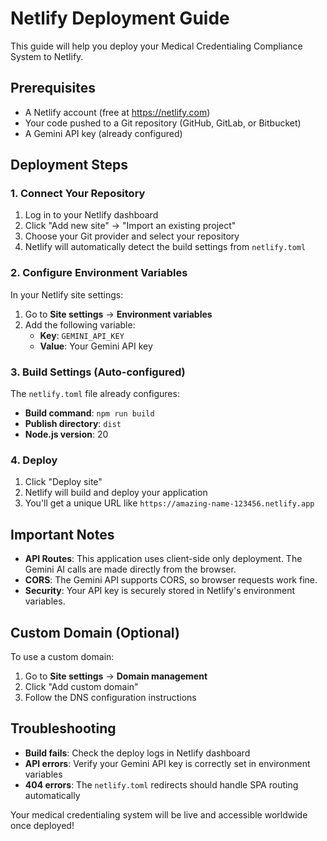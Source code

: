 # Netlify Deployment Guide

This guide will help you deploy your Medical Credentialing Compliance System to Netlify.

## Prerequisites

- A Netlify account (free at https://netlify.com)
- Your code pushed to a Git repository (GitHub, GitLab, or Bitbucket)
- A Gemini API key (already configured)

## Deployment Steps

### 1. Connect Your Repository

1. Log in to your Netlify dashboard
2. Click "Add new site" → "Import an existing project"
3. Choose your Git provider and select your repository
4. Netlify will automatically detect the build settings from `netlify.toml`

### 2. Configure Environment Variables

In your Netlify site settings:

1. Go to **Site settings** → **Environment variables**
2. Add the following variable:
   - **Key**: `GEMINI_API_KEY`
   - **Value**: Your Gemini API key

### 3. Build Settings (Auto-configured)

The `netlify.toml` file already configures:
- **Build command**: `npm run build`
- **Publish directory**: `dist`
- **Node.js version**: 20

### 4. Deploy

1. Click "Deploy site"
2. Netlify will build and deploy your application
3. You'll get a unique URL like `https://amazing-name-123456.netlify.app`

## Important Notes

- **API Routes**: This application uses client-side only deployment. The Gemini AI calls are made directly from the browser.
- **CORS**: The Gemini API supports CORS, so browser requests work fine.
- **Security**: Your API key is securely stored in Netlify's environment variables.

## Custom Domain (Optional)

To use a custom domain:
1. Go to **Site settings** → **Domain management**
2. Click "Add custom domain"
3. Follow the DNS configuration instructions

## Troubleshooting

- **Build fails**: Check the deploy logs in Netlify dashboard
- **API errors**: Verify your Gemini API key is correctly set in environment variables
- **404 errors**: The `netlify.toml` redirects should handle SPA routing automatically

Your medical credentialing system will be live and accessible worldwide once deployed!